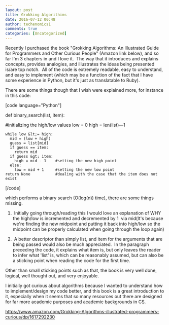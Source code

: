 ```yaml
---
layout: post
title: Grokking Algorithims
date: 2016-07-12 00:48
author: techenomics1
comments: true
categories: [Uncategorized]
---
```

Recently I purchased the book "Grokking Algorithms: An Illustrated Guide for Programmers and Other Curious People" (Amazon link below), and so far I'm 3 chapters in and I love it.  The way that it introduces and explains concepts, provides analogies, and illustrates the ideas being presented is/are top notch.  All of the code is extremely readable, easy to understand, and easy to implement (which may be a function of the fact that I have some experience in Python, but it's just as translatable to Ruby).

There are some things though that I wish were explained more, for instance in this code:

[code language="Python"]

def binary_search(list, item):

#initializing the high/low values
	low = 0
	high = len(list)—1

	while low &lt;= high:
	  mid = (low + high)
	  guess = list[mid]
	  if guess == item:
		return mid
	  if guess &gt; item:
		high = mid - 1    #setting the new high point
	  else:
		low = mid + 1     #setting the new low point
	return None           #dealing with the case that the item does not exist

[/code]

which performs a binary search (O(log(n)) time), there are some things missing.
1.  Initially going through/reading this I would love an explanation of WHY the high/low is incremented and decremented by 1  via mid(It's because we're finding the new midpoint and putting it back into high/low so the midpoint can be properly calculated when going through the loop again)

2.  A better descriptor than simply list, and item for the arguments that are being passed would also be much appreciated.  In the paragraph preceding the code, it explains what item is, but only leaves the reader to infer what 'list' is, which can be reasonably assumed, but can also be a sticking point when reading the code for the first time.

Other than small sticking points such as that, the book is very well done, logical, well thought out, and very enjoyable.

I initially got curious about algorithms because I wanted to understand how to implement/design my code better, and this book is a great introduction to it, especially when it seems that so many resources out there are designed for far more academic purposes and academic backgrounds in CS.

https://www.amazon.com/Grokking-Algorithms-illustrated-programmers-curious/dp/1617292230
